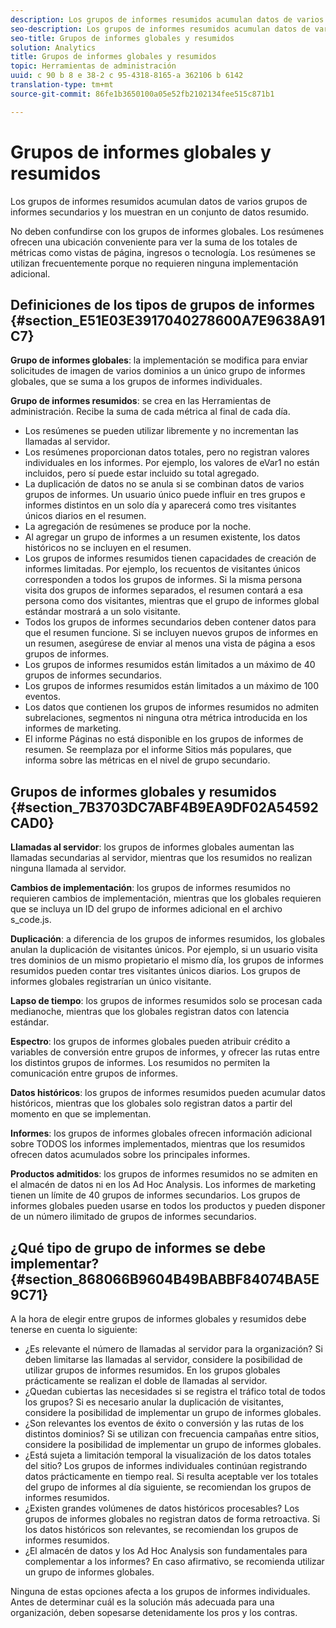 ```yaml
---
description: Los grupos de informes resumidos acumulan datos de varios grupos de informes secundarios y los muestran en un conjunto de datos resumido.
seo-description: Los grupos de informes resumidos acumulan datos de varios grupos de informes secundarios y los muestran en un conjunto de datos resumido.
seo-title: Grupos de informes globales y resumidos
solution: Analytics
title: Grupos de informes globales y resumidos
topic: Herramientas de administración
uuid: c 90 b 8 e 38-2 c 95-4318-8165-a 362106 b 6142
translation-type: tm+mt
source-git-commit: 86fe1b3650100a05e52fb2102134fee515c871b1

---
```



# Grupos de informes globales y resumidos

Los grupos de informes resumidos acumulan datos de varios grupos de informes secundarios y los muestran en un conjunto de datos resumido.

No deben confundirse con los grupos de informes globales. Los resúmenes ofrecen una ubicación conveniente para ver la suma de los totales de métricas como vistas de página, ingresos o tecnología. Los resúmenes se utilizan frecuentemente porque no requieren ninguna implementación adicional.

## Definiciones de los tipos de grupos de informes {#section_E51E03E3917040278600A7E9638A91C7}

**Grupo de informes globales**: la implementación se modifica para enviar solicitudes de imagen de varios dominios a un único grupo de informes globales, que se suma a los grupos de informes individuales.

**Grupo de informes resumidos**: se crea en las Herramientas de administración. Recibe la suma de cada métrica al final de cada día.

* Los resúmenes se pueden utilizar libremente y no incrementan las llamadas al servidor.
* Los resúmenes proporcionan datos totales, pero no registran valores individuales en los informes. Por ejemplo, los valores de eVar1 no están incluidos, pero sí puede estar incluido su total agregado.
* La duplicación de datos no se anula si se combinan datos de varios grupos de informes. Un usuario único puede influir en tres grupos e informes distintos en un solo día y aparecerá como tres visitantes únicos diarios en el resumen.
* La agregación de resúmenes se produce por la noche.
* Al agregar un grupo de informes a un resumen existente, los datos históricos no se incluyen en el resumen.
* Los grupos de informes resumidos tienen capacidades de creación de informes limitadas. Por ejemplo, los recuentos de visitantes únicos corresponden a todos los grupos de informes. Si la misma persona visita dos grupos de informes separados, el resumen contará a esa persona como dos visitantes, mientras que el grupo de informes global estándar mostrará a un solo visitante.
* Todos los grupos de informes secundarios deben contener datos para que el resumen funcione. Si se incluyen nuevos grupos de informes en un resumen, asegúrese de enviar al menos una vista de página a esos grupos de informes.
* Los grupos de informes resumidos están limitados a un máximo de 40 grupos de informes secundarios.
* Los grupos de informes resumidos están limitados a un máximo de 100 eventos.
* Los datos que contienen los grupos de informes resumidos no admiten subrelaciones, segmentos ni ninguna otra métrica introducida en los informes de marketing.
* El informe Páginas no está disponible en los grupos de informes de resumen. Se reemplaza por el informe Sitios más populares, que informa sobre las métricas en el nivel de grupo secundario.

## Grupos de informes globales y resumidos {#section_7B3703DC7ABF4B9EA9DF02A54592CAD0}

**Llamadas al servidor**: los grupos de informes globales aumentan las llamadas secundarias al servidor, mientras que los resumidos no realizan ninguna llamada al servidor.

**Cambios de implementación**: los grupos de informes resumidos no requieren cambios de implementación, mientras que los globales requieren que se incluya un ID del grupo de informes adicional en el archivo s_code.js.

**Duplicación**: a diferencia de los grupos de informes resumidos, los globales anulan la duplicación de visitantes únicos. Por ejemplo, si un usuario visita tres dominios de un mismo propietario el mismo día, los grupos de informes resumidos pueden contar tres visitantes únicos diarios. Los grupos de informes globales registrarían un único visitante.

**Lapso de tiempo**: los grupos de informes resumidos solo se procesan cada medianoche, mientras que los globales registran datos con latencia estándar.

**Espectro**: los grupos de informes globales pueden atribuir crédito a variables de conversión entre grupos de informes, y ofrecer las rutas entre los distintos grupos de informes. Los resumidos no permiten la comunicación entre grupos de informes.

**Datos históricos**: los grupos de informes resumidos pueden acumular datos históricos, mientras que los globales solo registran datos a partir del momento en que se implementan.

**Informes**: los grupos de informes globales ofrecen información adicional sobre TODOS los informes implementados, mientras que los resumidos ofrecen datos acumulados sobre los principales informes.

**Productos admitidos**: los grupos de informes resumidos no se admiten en el almacén de datos ni en los Ad Hoc Analysis. Los informes de marketing tienen un límite de 40 grupos de informes secundarios. Los grupos de informes globales pueden usarse en todos los productos y pueden disponer de un número ilimitado de grupos de informes secundarios.

## ¿Qué tipo de grupo de informes se debe implementar? {#section_868066B9604B49BABBF84074BA5E9C71}

A la hora de elegir entre grupos de informes globales y resumidos debe tenerse en cuenta lo siguiente:

* ¿Es relevante el número de llamadas al servidor para la organización? Si deben limitarse las llamadas al servidor, considere la posibilidad de utilizar grupos de informes resumidos. En los grupos globales prácticamente se realizan el doble de llamadas al servidor.
* ¿Quedan cubiertas las necesidades si se registra el tráfico total de todos los grupos? Si es necesario anular la duplicación de visitantes, considere la posibilidad de implementar un grupo de informes globales.
* ¿Son relevantes los eventos de éxito o conversión y las rutas de los distintos dominios? Si se utilizan con frecuencia campañas entre sitios, considere la posibilidad de implementar un grupo de informes globales.
* ¿Está sujeta a limitación temporal la visualización de los datos totales del sitio? Los grupos de informes individuales continúan registrando datos prácticamente en tiempo real. Si resulta aceptable ver los totales del grupo de informes al día siguiente, se recomiendan los grupos de informes resumidos.
* ¿Existen grandes volúmenes de datos históricos procesables? Los grupos de informes globales no registran datos de forma retroactiva. Si los datos históricos son relevantes, se recomiendan los grupos de informes resumidos.
* ¿El almacén de datos y los Ad Hoc Analysis son fundamentales para complementar a los informes? En caso afirmativo, se recomienda utilizar un grupo de informes globales.

Ninguna de estas opciones afecta a los grupos de informes individuales. Antes de determinar cuál es la solución más adecuada para una organización, deben sopesarse detenidamente los pros y los contras.
